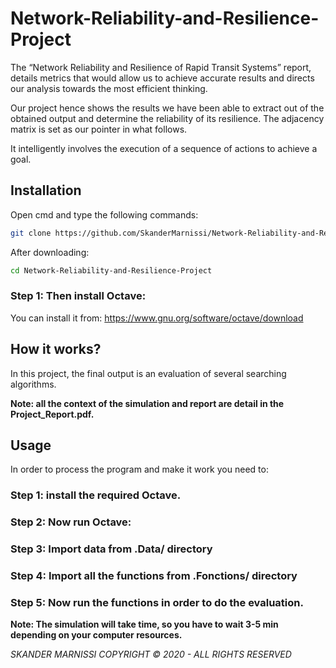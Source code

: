 # Network-Reliability-and-Resilience-Project

The “Network Reliability and Resilience of Rapid Transit Systems” report, details metrics that would allow us to achieve accurate results and directs our analysis towards the most efficient thinking.

Our project hence shows the results we have been able to extract out of the obtained output and determine the reliability of its resilience. The adjacency matrix is set as our pointer in what follows.

It intelligently involves the execution of a sequence of actions to achieve a goal.

## Installation

Open cmd and type the following commands: 

```bash
git clone https://github.com/SkanderMarnissi/Network-Reliability-and-Resilience-Project/
```

After downloading:

```bash
cd Network-Reliability-and-Resilience-Project
```

### Step 1: Then install Octave:
You can install it from: https://www.gnu.org/software/octave/download 


## How it works?

In this project, the final output is an evaluation of several searching algorithms.

**Note: all the context of the simulation and report are detail in the Project_Report.pdf.**

## Usage

In order to process the program and make it work you need to:

### Step 1: install the required Octave.

### Step 2: Now run Octave:

### Step 3: Import data from .Data/ directory

### Step 4: Import all the functions from .Fonctions/ directory

### Step 5: Now run the functions in order to do the evaluation.

**Note: The simulation will take time, so you have to wait 3-5 min depending on your computer resources.**


*SKANDER MARNISSI COPYRIGHT © 2020 - ALL RIGHTS RESERVED*
